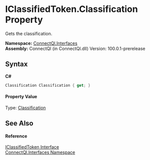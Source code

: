 # IClassifiedToken.Classification Property 
 

Gets the classification.

**Namespace:**&nbsp;<a href="N_ConnectQl_Interfaces">ConnectQl.Interfaces</a><br />**Assembly:**&nbsp;ConnectQl (in ConnectQl.dll) Version: 100.0.1-prerelease

## Syntax

**C#**<br />
``` C#
Classification Classification { get; }
```


#### Property Value
Type: <a href="T_ConnectQl_Intellisense_Classification">Classification</a>

## See Also


#### Reference
<a href="T_ConnectQl_Interfaces_IClassifiedToken">IClassifiedToken Interface</a><br /><a href="N_ConnectQl_Interfaces">ConnectQl.Interfaces Namespace</a><br />